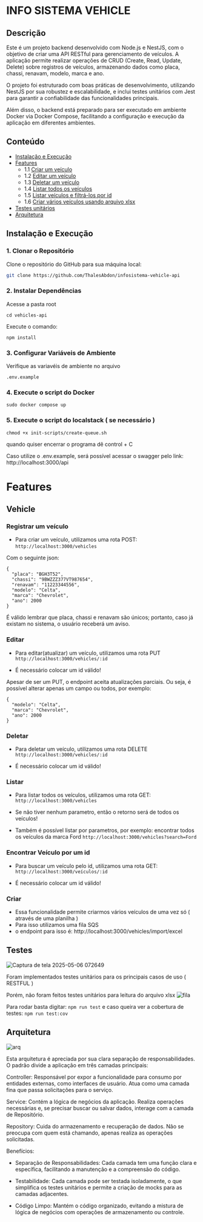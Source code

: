 # INFO SISTEMA VEHICLE

## Descrição

Este é um projeto backend desenvolvido com Node.js e NestJS, com o objetivo de criar uma API RESTful para gerenciamento de veículos. A aplicação permite realizar operações de CRUD (Create, Read, Update, Delete) sobre registros de veículos, armazenando dados como placa, chassi, renavam, modelo, marca e ano.

O projeto foi estruturado com boas práticas de desenvolvimento, utilizando NestJS por sua robustez e escalabilidade, e inclui testes unitários com Jest para garantir a confiabilidade das funcionalidades principais.

Além disso, o backend está preparado para ser executado em ambiente Docker via Docker Compose, facilitando a configuração e execução da aplicação em diferentes ambientes.


## Conteúdo
- [Instalação e Execução](#instalação-e-execução)
- [Features](#features)
    - 1.1 [Criar um veículo](#vehicle)
    - 1.2 [Editar um veículo](#editar)
    - 1.3 [Deletar um veículo](#deletar)
    - 1.4 [Listar todos os veículos](#listar)
    - 1.5 [Listar veículos e filtrá-los por id](#listar)
    - 1.6 [Criar vários veículos usando arquivo xlsx](#criar)
- [Testes unitários](#testes)
- [Arquitetura](#arquitetura)

## Instalação e Execução
 
### 1. Clonar o Repositório

Clone o repositório do GitHub para sua máquina local:

```bash
git clone https://github.com/ThalesAbdon/infosistema-vehicle-api
```

### 2. Instalar Dependências
Acesse a pasta root
```
cd vehicles-api
```
Execute o comando:
```
npm install
```
### 3. Configurar Variáveis de Ambiente
Verifique as variavéis de ambiente no arquivo
```
.env.example
```
### 4. Execute o script do Docker
```
sudo docker compose up
```

### 5. Execute o script do localstack ( se necessário )
```
chmod +x init-scripts/create-queue.sh
```
quando quiser encerrar o programa dê control + C 

Caso utilize o .env.example, será possível acessar o swagger pelo link: http://localhost:3000/api

# Features
## Vehicle  

### Registrar um veículo 

  - Para criar um veículo, utilizamos uma rota POST:
   ```http://localhost:3000/vehicles``` 
   
   Com o seguinte json:

    {
      "placa": "BGH3T52",
      "chassi": "9BWZZZ377VT987654",
      "renavam": "11223344556",
      "modelo": "Celta",
      "marca": "Chevrolet",
      "ano": 2000
    }
    
   É válido lembrar que placa, chassi e renavam são únicos; portanto, caso já existam no sistema, o usuário receberá um aviso.
### Editar
  - Para editar(atualizar) um veículo, utilizamos uma rota PUT
   ```http://localhost:3000/vehicles/:id``` 

  - É necessário colocar um id válido! 

   Apesar de ser um PUT, o endpoint aceita atualizações parciais. Ou seja, é possível alterar apenas um campo ou todos, por exemplo:

    {
      "modelo": "Celta",
      "marca": "Chevrolet",
      "ano": 2000
    }

### Deletar
  - Para deletar um veículo, utilizamos uma rota DELETE
   ```http://localhost:3000/vehicles/:id``` 
   
  - É necessário colocar um id válido! 

### Listar
  - Para listar todos os veículos, utilizamos uma rota GET:
   ```http://localhost:3000/vehicles``` 
   
  - Se não tiver nenhum parametro, então o retorno será de todos os veículos!

  - Também é possível listar por parametros, por exemplo: encontrar todos os veículos da marca Ford
     ```http://localhost:3000/vehicles?search=Ford``` 

### Encontrar Veículo por um id 
   - Para buscar um veículo pelo id, utilizamos uma rota GET:
   ```http://localhost:3000/veículos/:id``` 
   
  - É necessário colocar um id válido! 

### Criar
- Essa funcionalidade permite criarmos vários veículos de uma vez só ( através de uma planilha )
- Para isso utilizamos uma fila SQS
- o endpoint para isso é: http://localhost:3000/vehicles/import/excel

## Testes

![Captura de tela 2025-05-06 072649](https://github.com/user-attachments/assets/44bb6d82-07ad-4833-bf96-66338d0f67e3)

Foram implementados testes unitários para os principais casos de uso ( RESTFUL )

Porém, não foram feitos testes unitários para leitura do arquivo xlsx
![fila](https://github.com/user-attachments/assets/3b067b9e-7370-4054-93e8-e49e5fd7ec68)

Para rodar basta digitar:
   ```npm run test``` 
       e caso queira ver a cobertura de testes:
  ```npm run test:cov``` 


## Arquitetura
![arq](https://github.com/user-attachments/assets/eb4fce49-fb16-4b8a-89d4-450755d942a1)

Esta arquitetura é apreciada por sua clara separação de responsabilidades. O padrão divide a aplicação em três camadas principais:

Controller: Responsável por expor a funcionalidade para consumo por entidades externas, como interfaces de usuário. Atua como uma camada fina que passa solicitações para o serviço.

Service: Contém a lógica de negócios da aplicação. Realiza operações necessárias e, se precisar buscar ou salvar dados, interage com a camada de Repositório.

Repository: Cuida do armazenamento e recuperação de dados. Não se preocupa com quem está chamando, apenas realiza as operações solicitadas.

Benefícios:
 - Separação de Responsabilidades: Cada camada tem uma função clara e específica, facilitando a manutenção e a compreensão do código.
 
 - Testabilidade: Cada camada pode ser testada isoladamente, o que simplifica os testes unitários e permite a criação de mocks para as camadas adjacentes.

 - Código Limpo: Mantém o código organizado, evitando a mistura de lógica de negócios com operações de armazenamento ou controle.

